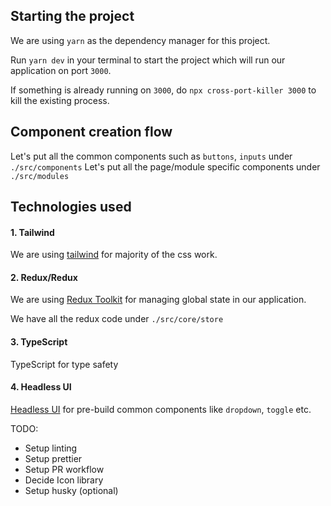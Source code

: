 ## Starting the project

We are using `yarn` as the dependency manager for this project.

Run `yarn dev` in your terminal to start the project which will run our application on port `3000`.

If something is already running on `3000`, do `npx cross-port-killer 3000` to kill the existing process.

## Component creation flow

Let's put all the common components such as `buttons`, `inputs` under `./src/components`
Let's put all the page/module specific components under `./src/modules`

## Technologies used

#### 1. Tailwind

We are using [tailwind](https://tailwindcss.com/) for majority of the css work.

#### 2. Redux/Redux

We are using [Redux Toolkit](https://redux-toolkit.js.org/) for managing global state in our application.

We have all the redux code under `./src/core/store`

#### 3. TypeScript

TypeScript for type safety

#### 4. Headless UI

[Headless UI](https://headlessui.com/) for pre-build common components like `dropdown`, `toggle` etc.

TODO:

- Setup linting
- Setup prettier
- Setup PR workflow
- Decide Icon library
- Setup husky (optional)
